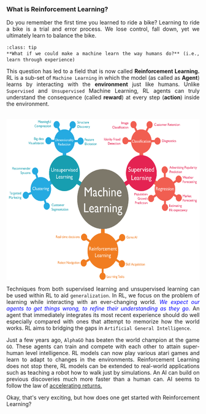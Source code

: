 ### What is Reinforcement Learning?
Do you remember the first time you learned to ride a bike? Learning to ride a bike is a trial and error process. We lose control, fall down, yet we ultimately learn to balance the bike.
```{admonition} ✍
:class: tip
**What if we could make a machine learn the way humans do?** (i.e., learn through experience)
```
This question has led to a field that is now called **Reinforcement Learning.** RL is a sub-set of `Machine Learning` in which the model (as called as **Agent**) learns by interacting with the **environment** just like humans. Unlike `Supervised` and `Unsupervised` Machine Learning, RL agents can truly understand the consequence (called **reward**) at every step (**action**) inside the environment.

<br><img src="images/rf_tree.png" width="600" height="420" align="center"/><br>
<style>body {text-align: justify}</style>

Techniques from both supervised learning and unsupervised learning can be used within RL to aid `generalization`. In RL, we focus on the problem of learning while interacting with an ever-changing world. <span style="color:blue"> *We expect our agents to get things wrong, to refine their understanding as they go.* </span> An agent that immediately integrates its most recent experience should do well especially compared with ones that attempt to memorize how the world works. RL aims to bridging the gaps in `Artificial General Intelligence`.

Just a few years ago, `AlphaGO` has beaten the world champion at the game `GO`. These agents can train and compete with each other to attain super-human level intelligence. RL models can now play various atari games and learn to adapt to changes in the environments. Reinforcement Learning does not stop there, RL models can be extended to real-world applications such as teaching a robot how to walk just by simulations. An AI can build on previous discoveries much more faster than a human can. AI seems to follow the law of [accelerating returns.](https://www.kurzweilai.net/the-law-of-accelerating-returns)

Okay, that's very exciting, but how does one get started with Reinforcement Learning?
